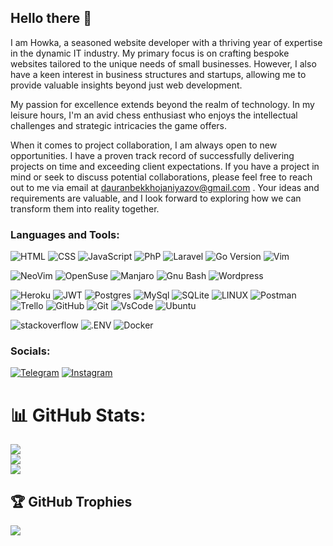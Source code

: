 ## Hello there 👋

I am Howka, a seasoned website developer with a thriving year of expertise in the dynamic IT industry. My primary focus is on crafting bespoke websites tailored to the unique needs of small businesses. However, I also have a keen interest in business structures and startups, allowing me to provide valuable insights beyond just web development.

My passion for excellence extends beyond the realm of technology. In my leisure hours, I'm an avid chess enthusiast who enjoys the intellectual challenges and strategic intricacies the game offers.

When it comes to project collaboration, I am always open to new opportunities. I have a proven track record of successfully delivering projects on time and exceeding client expectations. If you have a project in mind or seek to discuss potential collaborations, please feel free to reach out to me via email at dauranbekkhojaniyazov@gmail.com . Your ideas and requirements are valuable, and I look forward to exploring how we can transform them into reality together.

### Languages and Tools:
![HTML](https://img.shields.io/badge/-HTML-090909?style=for-the-badge&logo=html5&logoColor=47C5FB)
![CSS](https://img.shields.io/badge/-CSS-090909?style=for-the-badge&logo=css3&logoColor=47C5FB)
![JavaScript](https://img.shields.io/badge/-Javascript-090909?style=for-the-badge&logo=javascript&logoColor=47C5FB)
![PhP](https://img.shields.io/badge/PHP-777BB4?style=for-the-badge&logo=php&logoColor=white)
![Laravel](https://img.shields.io/badge/Laravel-FF2D20?style=for-the-badge&logo=laravel&logoColor=white)
![Go Version](https://img.shields.io/badge/Go-00ADD8?style=for-the-badge&logo=go&logoColor=white)
![Vim](https://img.shields.io/badge/VIM-%2311AB00.svg?&style=for-the-badge&logo=vim&logoColor=white)



![NeoVim](https://img.shields.io/badge/NeoVim-%2357A143.svg?&style=for-the-badge&logo=neovim&logoColor=white)
![OpenSuse](https://img.shields.io/badge/SUSE-0C322C?style=for-the-badge&logo=SUSE&logoColor=white)
![Manjaro](https://img.shields.io/badge/manjaro-35BF5C?style=for-the-badge&logo=manjaro&logoColor=white)
![Gnu Bash](https://img.shields.io/badge/GNU%20Bash-4EAA25?style=for-the-badge&logo=GNU%20Bash&logoColor=white)
![Wordpress](https://img.shields.io/badge/Wordpress-21759B?style=for-the-badge&logo=wordpress&logoColor=white)


![Heroku](https://img.shields.io/badge/heroku-%23430098.svg?style=for-the-badge&logo=heroku&logoColor=white)
![JWT](https://img.shields.io/badge/JWT-black?style=for-the-badge&logo=JSON%20web%20tokens)
![Postgres](https://img.shields.io/badge/postgres-%23316192.svg?style=for-the-badge&logo=postgresql&logoColor=white) 
![MySql](https://img.shields.io/badge/MySql-%23026AA7.svg?style=for-the-badge&logo=mysql&logoColor=white) 
![SQLite](https://img.shields.io/badge/sqlite-%2307405e.svg?style=for-the-badge&logo=sqlite&logoColor=white)
![LINUX](https://img.shields.io/badge/Linux-FCC624?style=for-the-badge&logo=linux&logoColor=black) 
![Postman](https://img.shields.io/badge/Postman-FF6C37?style=for-the-badge&logo=postman&logoColor=white)
![Trello](https://img.shields.io/badge/Trello-%23026AA7.svg?style=for-the-badge&logo=Trello&logoColor=white) 
![GitHub](https://img.shields.io/badge/GitHub-white?style=for-the-badge&logo=github&logoColor=white&labelColor=black&color=black) 
![Git](https://img.shields.io/badge/Git-white?style=for-the-badge&logo=git&logoColor=white&labelColor=fb5607&color=fb5607)
![VsCode](https://img.shields.io/badge/VsCode-white?style=for-the-badge&logo=visualstudiocode&logoColor=white&labelColor=00509d&color=00509d) 
![Ubuntu](https://img.shields.io/badge/Ubuntu-white?style=for-the-badge&logo=ubuntu&logoColor=white&labelColor=%23E95420&color=%23E95420)

![stackoverflow](https://img.shields.io/badge/stackoverflow-white?style=for-the-badge&logo=stackoverflow&logoColor=white&labelColor=%23F58025&color=%23F58025) 
![.ENV](https://img.shields.io/badge/.ENV-white?style=for-the-badge&logo=dotenv&logoColor=black&labelColor=%23ECD53F&color=%23ECD53F)
![Docker](https://img.shields.io/badge/docker-%230db7ed.svg?style=for-the-badge&logo=docker&logoColor=white) 
### Socials:
[![Telegram](https://img.shields.io/badge/-Telegram-090909?style=for-the-badge&logo=telegram&logoColor=27A0D9)](https://t.me/h0wka)
[![Instagram](https://img.shields.io/badge/-Instagram-090909?style=for-the-badge&logo=instagram&logoColor=B4068E)](https://www.instagram.com/dauran_khojaniyazov)

# 📊 GitHub Stats:
![](https://github-readme-stats.vercel.app/api?username=HowkaCoder&theme=dark&hide_border=false&include_all_commits=false&count_private=false)<br/>
![](https://github-readme-streak-stats.herokuapp.com/?user=HowkaCoder&theme=dark&hide_border=false)<br/>
![](https://github-readme-stats.vercel.app/api/top-langs/?username=HowkaCoder&theme=dark&hide_border=false&include_all_commits=false&count_private=false&layout=compact)

## 🏆 GitHub Trophies
![](https://github-profile-trophy.vercel.app/?username=HowkaCoder&theme=radical&no-frame=false&no-bg=true&margin-w=4)




<!--
**HowkaCoder/HowkaCoder** is a ✨ _special_ ✨ repository because its `README.md` (this file) appears on your GitHub profile.

